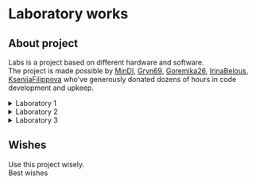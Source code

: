 # Laboratory works

## About project

Labs is a project based on different hardware and software.  
The project is made possible by [MinDl](https://github.com/MinDl1), [Gryn69](https://github.com/Gryn69), [Goremika26](https://github.com/Goremika26), [IrinaBelous](https://github.com/IrinaBelous), [KseniiaFilippova](https://github.com/KseniiaFilippova) who've generously donated dozens of hours in code development and upkeep.

<details>
<summary>Laboratory 1</summary>

## Collaborators

- [Gryn69](https://github.com/Gryn69)
- [Goremika26](https://github.com/Goremika26)

## Documentation

- Our [lab1 docs](/lab_1/docs/)

<details>
<summary>Laboratory 1.1</summary>

# Lab_1.1

Lab_1.1 is a project based on Arduino that allows you to control the brightness of a three-color LED from the keyboard.

Lab_1.1 source code is made available on [Arduino Uno](https://docs.arduino.cc/hardware/uno-rev3).

## Documentation

### Narrative documentation:

- Our [lab_1.1 docs](/lab_1/lab_1.1/docs/)

### Hardware and Software:

#### Hardware:

##### Minimum kit(to complete task_0 - task_2 one by one): 

- Computer - 1
- Arduino UNO - 1
- Wire for connecting an Arduino UNO to a computer - 1
- Small breadboard - 1
- RGB LED - 1
- Wires Male-Male - 4
- 220 Ohm resistor- 1

![lab_1.1 Minimum kit for Project](/lab_1/lab_1.1/images/Minimum_kit.png)

##### Maximum kit(to complete all tasks one by one):

- Computer - 1
- Arduino UNO - 1
- Wire for connecting an Arduino UNO to a computer - 1
- Small breadboard - 1
- RGB LED - 3
- Wires Male-Male - 19
- 220 Ohm resistor - 3
- Slider switches - 6

![lab_1.1 Maximum kit for Project](/lab_1/lab_1.1/images/Maximum_kit.png)

##### Base scheme for Project

![lab_1.1 task_1_image](/lab_1/lab_1.1/images/task_1/task_1.png)

![lab_1.1 task_0_Circuit](/lab_1/lab_1.1/images/task_1/task_1_Circuit.png)

##### DFD

![lab_1.1 DFD](/lab_1/lab_1.1/images/Lab_1_cheme.png)

##### Other images

Other images with connection in [/lab_1/lab_1.1/images](/lab_1/lab_1.1/images)

#### Software:

- [Arduino IDE](https://www.arduino.cc/en/software)

Our code has clear comments, but for you we will write the main points here.  
This is a base code for our Project.

```cpp
//For Arduino Uno
//Determining which pins the RGB LED is connected to
#define R_PIN 6
#define G_PIN 3
#define B_PIN 5

//setup code
void setup() {
  //assign the pins a mode of operation(output or input)
  pinMode(R_PIN, OUTPUT); 
  pinMode(G_PIN, OUTPUT);
  pinMode(B_PIN, OUTPUT);
}

//loop that will nonestop work on Arduino UNO
void loop() {
  //on RGB LED(Red) for second and off
  on_off_diod(R_PIN);
  //on RGB LED(Green) for second and off
  on_off_diod(G_PIN);
  //on RGB LED(Blue) for second and off
  on_off_diod(B_PIN);
}

//function for on and off RGB LED with one second delay (Function for turning on and off with one second delay the electric current on the pin)
void on_off_diod(int pin){
  //on RGB LED on pin (Start electric current transmission on the pin)
  digitalWrite(pin, 1);
  //second delay
  delay(1000);
  //off RGB LED on pin (Stop electric current transmission on the pin)
  digitalWrite(pin, 0);
}
```
Other code in folder in [/lab_1/lab_1.1/code](/lab_1/lab_1.1/code)

#### Tinkercad

<details>
<summary>Click to see task_0</summary>

[lab_1.1 Task_0 in Tinkercad](https://www.tinkercad.com/things/hUXn1sMvgoT?sharecode=V5-eb4NnIwa8_icPDEYQduF4htVFSvu5pyuB1vv3SXI)  
This circuit and code allows you to control the brightness of a RGB LED from the keyboard to make one of 16.7 million. 
For work you need to write r(number)g(number)b(number). __For example:__
- Red - r9g0b0
- Green - r0g9b0
- Blue - r0g0b9

</details>

<details>
<summary>Click to see task_1</summary>

[lab_1.1 Task_1 in Tinkercad](https://www.tinkercad.com/things/dO035Wefz5l?sharecode=3Hm3jjuLs1g7HK-fbBIjScHFplTGOnRNh4iorSZp8e8)  
This circuit and code allows you to on and off the brightness of a RGB LED.  
It works like this, one second is red, one second is green, one second is blue.  
You can't on or off, it just work after upload on [Arduino Uno](https://docs.arduino.cc/hardware/uno-rev3).

</details>

<details>
<summary>Click to see task_2_V1</summary>

[lab_1.1 Task_2_V1 in Tinkercad](https://www.tinkercad.com/things/6JCQkYWYs3B?sharecode=U9FOTmA9Ncuwa_fjG77oxHb8qkzK34U_dj44oW_pIuc)  
This circuit and code allows you to on and off the brightness of a RGB LED.
It has one mode. You can on and off RGB LED if you write 'g'

</details>

<details>
<summary>Click to see task_2_V2</summary>

[lab_1.1 Task_2_V2 in Tinkercad](https://www.tinkercad.com/things/8wfPLGTnTLq?sharecode=STpkbYADtMDm-hr6B4mwUL6ALgLF5M9m0D9LhN1DJ6o)  
This circuit and code allows you to on and off the brightness of a RGB LED.
It has two modes:  
- First mode work like, you need to write r(number)g(number)b(number). Like in [task_0](#tinkercad). To on off this mode you need to write 'q'.
- Second mode work like, one second is red, one second is green, one second is blue. Like in [task_1](#tinkercad). To on off this mode you need to write 'w'.

</details>

<details>
<summary>Click to see task_3-4</summary>

[lab_1.1 Task_3-4 in Tinkercad](https://www.tinkercad.com/things/62KvX8lanUf?sharecode=Ap17QtAgDOo48hsks5oYpykxV940c-53qGE7I705esw)  
This circuit and code allows you to on and off the brightness of a Three RGB LEDs.
It has two modes:  
- First mode work like, you need to write r(number)g(number)b(number). Like in [task_0](#tinkercad). To on off this mode you need to write 'q'.
- Second mode work like, one second is red, one second is green, one second is blue. Like in [task_1](#tinkercad). To on off this mode you need to write 'w'.  
The code is the same as the code in task_2_V2

</details>

<details>
<summary>Click to see task_5_V1</summary>

[lab_1.1 Task_5_V1 in Tinkercad](https://www.tinkercad.com/things/53uGiR72OBC?sharecode=NPoRelFheTzRlagaMws3vqDz3LDr-U90Xm8LTyd8h8A)  
This circuit and code allows you to on and off the brightness of a Three RGB LEDs.
It has three modes:  
- First mode work like, you need to write r(number)g(number)b(number). Like in [task_0](#tinkercad). To on off this mode you need to write 'q'.
- Second mode work like, one second is red, one second is green, one second is blue. Like in [task_1](#tinkercad). To on off this mode you need to write 'w'.
- Third mode work like, first RGB LED red, second RGB LED green, thrid RGB LED blue. To on off this mode you need to write 'e' and switch all slider switches.  
The code is the same as the code in task_3-4

</details>

<details>
<summary>Click to see task_5_V2</summary>

[lab_1.1 Task_5_V2 in Tinkercad](https://www.tinkercad.com/things/dGwQRqxL8Af?sharecode=uzq7HeGMdqiiHOq7ge5AVx8bif7cwTnom_EspXsSfKo)  
This circuit and code allows you to on and off the brightness of a Three RGB LEDs.
It has two modes:  
- First mode work like, one second is red, one second is green, one second is blue. Like in [task_1](#tinkercad). To on off this mode you need to write 'w'.
- Second mode work like, first RGB LED red, second RGB LED green, thrid RGB LED blue. To on off this mode you need to write 'e'.

</details>

### Language & Applications documentation:

- [Arduino](https://docs.arduino.cc/)
- [C++](https://devdocs.io/cpp/)
- [Tinkercad](https://www.tinkercad.com/learn)

## Building

For build code and upload on Arduino, you need to download [Arduino IDE](https://www.arduino.cc/en/software).  
This code work only for [Arduino Uno](https://docs.arduino.cc/hardware/uno-rev3).

---

</details>

<details>
<summary>Laboratory 1.2</summary>

# Lab_1.2

Monkey ping pong  
Lab_1.2 is a project based on Arduino that allows you to play ping-pong with flexible sensor.

Lab_1.2 source code is made available on [Arduino Uno](https://docs.arduino.cc/hardware/uno-rev3).

## Documentation

### Narrative documentation:

- Our [lab_1.2 docs](/lab_1/lab_1.2/docs/)

### Hardware and Software:

#### Hardware:

##### Minimum kit(to complete task_0): 

- Computer - 1
- Arduino UNO - 1
- Wire for connecting an Arduino UNO to a computer - 1
- Small breadboard - 1
- Buttons - 2
- Set of wires
- 4 kΩ Resistor - 4
- Flexible sensor - 2

![Minimum kit for Project](/lab_1/lab_1.2/images/Minimum_kit.png)

##### Maximum kit(to complete all tasks one by one):

- Computer - 1
- Arduino UNO - 1
- Wire for connecting an Arduino UNO to a computer - 1
- Small breadboard - 1
- Buttons - 2
- Set of wires
- 4 kΩ Resistor - 6
- Flexible sensor - 4

![Maximum kit for Project](/lab_1/lab_1.2/images/Maximum_kit.png)

##### Base scheme for Project

![Task_0_image](/lab_1/lab_1.2/images/Task_0/Task_0.png)

![Task_0_Circuit](/lab_1/lab_1.2/images/Task_0/Task_0_Circuit.png)

##### DFD

![lab_1.2 DFD](/lab_1/lab_1.2/images/Lab_2_cheme.png)

##### Other images

Other images with connection in [/lab_1/lab_1.2/images](/lab_1/lab_1.2/images)

#### Software:

- [Arduino IDE](https://www.arduino.cc/en/software)
- [Processing](https://processing.org/)

Our code has clear comments, but for you we will write the main points here.  
This is a base code for our Project.

Arduino code

```cpp
/*
Сuитыватель показаний датчиков Контекст: Arduino

Сuитывает показания с двух аналоговых входов и двух цифровых входов и выводит их знаuения.

Подклюuения:
Аналоговые датuики — к контактам аналогового ввода A0 и A1 Кнопки — к контактам цифрового ввода 4 и 5
*/


const int leftSensor = A0; // аналоговый ввод для левой руки 
const int rightSensor = A1; // аналоговый ввод для правой руки 
const int resetButton = 4; // цифровой ввод для кнопки сброса 
const int serveButton = 5; // цифровой ввод для кнопки подаuи

int leftReading = 0;	// показания датuика левой руки 
int rightReading = 0;	// показания датuика правой руки 
int resetReading = 0;	// данные кнопки сброса
int serveReading = 0;	// данные кнопки подаuи

void setup() {
// настраиваем последовательное соединение: 
  Serial.begin(9600);
// configure the digital inputs: 
  pinMode(resetButton, INPUT); 
  pinMode(serveButton, INPUT);
}

void loop() {
// сuитываем показания аналоговых датuиков: 
  leftReading = analogRead(leftSensor); 
  rightReading = analogRead(rightSensor);

// сuитываем показания цифровых датuиков: 
  resetReading = digitalRead(resetButton); 
  serveReading = digitalRead(serveButton);

// Выводим результаты на экран: 
  Serial.print(leftReading); 
  Serial.print(','); 
  Serial.print(rightReading); 
  Serial.print(','); 
  Serial.print(resetReading); 
  Serial.print(',');
/* выводим на экран последнее показание датuика
с помощью функции printlin(), uтобы каждый набор из uетырех показаний был на отдельной строке:
*/
Serial.println(serveReading);
}
```
Processing code

```java
import processing.serial.*;

Serial myPort;
String resultString; // Строuная переменная для результатов

void setup() {
  size(480, 130); // устанавливаем размер окна апплета 
  printArray(Serial.list()); // Выводим на экран все
  // доступные последовательные порты
  
  // Hа моем компьютере порт микроконтроллера обыuно
  // первый порт в списке,
  // поэтому я открываю Serial.list()[0].
  // Измените 0 на номер последовательного порта,
  // к которому подклюuен ваш микроконтроллер: 
  String portName = Serial.list()[1];
  // открываем последовательный порт:
  myPort = new Serial(this, portName, 9600);
  
  // сuитываем байты в буфер, пока не дойдем до символа
  // перевода строки (ASCII 10): 
  myPort.bufferUntil('\n');
}

void draw() {
  // задаем цвет фона и заливки для окна апплета: 
  background(#044f6f);
  fill(#ffffff);
  // выводим строку в окне:
  if (resultString != null) { 
    text(resultString, 10, height/2);
  }
}

/* Метод serialEvent() исполняется автоматиuески в программе каждый раз, когда в буфер записывается
байт со знаuением, определенным в методе bufferUntil() в процедуре setup():
*/

void serialEvent(Serial myPort) {
  // Сuитываем данные из последовательного буфера: 
  String inputString = myPort.readStringUntil('\n');
  
  // Отбрасываем символы возврата каретки
  // и перевода строки из строки ввода: 
  inputString = trim(inputString);
  // Оuищаем переменную resultString: 
  resultString = "";
  
  // Разделяем входную строку по запятым и преобразовываем
  // полуuенные фрагменты в целые uисла:
  int sensors[] = int(inputString.split(", "));
  
  // Добавляем знаuения к строке результата:
  for (int sensorNum = 0; sensorNum < sensors.length; sensorNum++) {
    resultString += "Sensor " + sensorNum + ": ";
    resultString += sensors[sensorNum] + '\t';
  }
  // Выводим результат на экран: 
  println(resultString);
}
```

Other code in folders in [/lab_1/lab1.2/code](/lab_1/lab_1.2/code)

#### Tinkercad

<details>
<summary>Click to see Task_0</summary>

[lab_1.2 Task_0 in Tinkercad](https://www.tinkercad.com/things/9XXuvXolDj3?sharecode=ggglE6MH0tPTb_5_Z6lmFAVOzXe-qpBiG2zrRJ5MMPM)  
This circuit and code allows you to control 2 ping-pong paddles with flexible sensor and show you the game. 

</details>

<details>
<summary>Click to see Task_0_Arduino_ultrasonic_sensor</summary>

[lab_1.2 Task_0_Arduino_ultrasonic_sensor in Tinkercad](https://www.tinkercad.com/things/7Oxql65PcST?sharecode=waaRPWMERvyUNfi1oD_xEmB36GVAiRF01Zue4sO-fDY)  
This circuit and code allows you to control 2 ping-pong paddles with ultrasonic sensor and show you the game. 

</details>

<details>
<summary>Click to see Task_1-3</summary>

[lab_1.2 Task_1-3 in Tinkercad](https://www.tinkercad.com/things/e2kYLFEPLQk?sharecode=waSgHX7pjD2xIQmv0CseYd5RBD_IypeuP4LmsLCPHZI)  
This circuit and code allows you to control 4 ping-pong paddles with flexible sensor and show you the game. 

</details>

<details>
<summary>Click to see Task_1-3_Arduino_ultrasonic_sensor</summary>

[lab_1.2 Task_1-3_Arduino_ultrasonic_sensor in Tinkercad](https://www.tinkercad.com/things/h1qa7SH4AzB?sharecode=0vdZN52ufLO0fdSQTVMLpmT19Iv72kAeBdPmgsLWeyQ)  
This circuit and code allows you to control 4 ping-pong paddles with ultrasonic sensor and show you the game. 

</details>

<details>
<summary>Click to see Task_4</summary>

- Not done

</details>

### Language & Applications documentation:

- [Arduino](https://docs.arduino.cc/)
- [C++](https://devdocs.io/cpp/)
- [Tinkercad](https://www.tinkercad.com/learn)
- [Processing](https://processing.org/)

## Building

For build code and upload on Arduino, you need to download [Arduino IDE](https://www.arduino.cc/en/software) and [Processing](https://processing.org/) to see the game and play.  
This code work only for [Arduino Uno](https://docs.arduino.cc/hardware/uno-rev3).

---

</details>

<details>
<summary>Laboratory 1.3</summary>

# Lab_1.3

Lab_1.3 Это проект основанный на Arduino который позволяет обнаружить нарушение климатических условий. 

Lab_1.3 source code is made available on [Arduino Uno](https://docs.arduino.cc/hardware/uno-rev3).

## Documentation

### Narrative documentation:

- Our [lab_1.3 docs](/lab_1/lab_1.3/docs/)

### Hardware and Software:

#### Hardware:

##### Maximum kit(to complete all tasks one by one):

- Computer - 1
- Arduino UNO - 1
- Wire for connecting an Arduino UNO to a computer - 1
- Small breadboard - 1
- DHT11 - 1
- LCD 16X2 I2C - 1
- MQ-3- 1
- Flame sensor - 1
- 220 Ω resistor - 2
- LED - 1
- RGB LED - 1
- Buzzer - 1
- Water pump - 1
- Relay - 1
- 9V battery - 1
- Ground humidity sensor - 1
- Wires kit

##### Last scheme for Project

![lab_1.3 Task_1_image](/lab_1/lab_1.3/images/Task_1-6/Task_1-6.png)

##### DFD

![lab_1.3 DFD](/lab_1/lab_1.3/images/Lab_3_cheme.png)

##### Other images

Other images with connection in [/lab_1/lab_1.3/images](/lab_1/lab_1.3/images)

#### Software:

- [Arduino IDE](https://www.arduino.cc/en/software)

Our code has clear comments, but for you we will write the main points here.  
This is a base code for Task_0.3 for our Project.

```cpp
// Подключение пинов
#define SENSOR_FLAME_PIN 4
// Переменная для определения огня
int flame;
// Настройка Arduino 
void setup()
{
  // Определения режимов для пинов
  pinMode(SENSOR_FLAME_PIN, INPUT);
  // Частота для работы Arduino с компьютером по USB порту
  Serial.begin(9600);
}
// Цикл который будет бесконечно работать на Arduino 
void loop() {
  // Считывание данных с сенсора
  flame = digitalRead(SENSOR_FLAME_PIN);
  // Если огогнь есть
  if (flame == 1){
    // Выводить сообщение  "Обнаружено пламя" на компьютер
    Serial.println("Обнаружено пламя");
    // Задержка 150 мс
    delay(150);
  } 
  // Если пламени нет
  else{
    // Выводить сообщение  "Пламя не обнаружено" на компьютер
    Serial.println("Пламя не обнаружено");
  }
 // delay(500);
}
```
Other code in folders in [/lab_1/lab_1.3/code/](/lab_1/lab_1.3/code/)

#### Electrical circuit

<details>
<summary>Click to see Task_0.1</summary>

![lab_1.3 Task_0.1](/lab_1/lab_1.3/images/Task_0.1/Task_0.1.png)

Принцип работы этой схемы заключается в том, что датчик DHT11 измеряет температуру и влажность окружающй сренды, считывает эти данные,  через Arduino передаёт на дисплей LCD 16X2 I2C, который выводит эти данные. 

</details>

<details>
<summary>Click to see Task_0.2</summary>

![lab_1.3 Task_0.2](/lab_1/lab_1.3/images/Task_0.2/Task_0.2.png)

Принцип работы этой схемы заключается в том, что датчик MQ-3 измеряет количество углексилого газа в воздухе и через Arduino посылает показатели на компьютер.

</details>

<details>
<summary>Click to see Task_0.3</summary>

![lab_1.3 Task_0.3](/lab_1/lab_1.3/images/Task_0.3/Task_0.3.png)

Принцип работы этой схемы заключается в том, что датчик Flame Sensor при обнаружении пламени посылает сигнал на Arduino, запускает звуковой и световой сигнал и посылает показатели на компьютер.

</details>

<details>
<summary>Click to see Task_0.4</summary>

![lab_1.3 Task_0.4](/lab_1/lab_1.3/images/Task_0.4/Task_0.4.png)

Принцип работы этой схемы заключается в том, что датчик влажности почвы измеряет уровень влажности окружающей среды, если уровень влажности ниже заданных показателей, посылает сигнал на Arduino, который включает водяной насос для увлажнения и выводит сообщение на компьютер "Pump ON" и "Pump OFF".

</details>

<details>
<summary>Click to see Task_1-6</summary>

![lab_1.3 Task_1-6](/lab_1/lab_1.3/images/Task_1-6/Task_1-6.png)

![lab_1.3 Task_1-6](/lab_1/lab_1.3/images/Task_1-6/Circuit_Task_1-6.png)

Объединяем схемы с Task_0.1 по Task_0.4 в одну с помощью беспаечной платы.  
Добавляем звуковое и световое оповещения индивидульное для каждого датчика.  
Вся информация теперь выводится на дисплей LCD 16X2 I2C.  
Теперь водяной насос включается не только от датчика влажности почвы, но и от датчика влажности воздуха.

</details>

### Language & Applications documentation:

- [Arduino](https://docs.arduino.cc/)
- [C++](https://devdocs.io/cpp/)

## Building

For build code and upload on Arduino, you need to download [Arduino IDE](https://www.arduino.cc/en/software).  
This code work only for [Arduino Uno](https://docs.arduino.cc/hardware/uno-rev3).

---

</details>

</details>

<details>
<summary>Laboratory 2</summary>

## Collaborators

- [IrinaBelous](https://github.com/IrinaBelous)
- [KseniiaFilippova](https://github.com/KseniiaFilippova)

## Documentation

- Our [lab2 docs](/lab_2/docs/)

<details>
<summary>Laboratory 2.1</summary>

# Lab_2.1

Lab_2.1 - это проект на базе Arduino, который позволяет протестировать возможность использования Arduino в качестве сервера, а именно создать собственную точку доступа, подключив Arduino UNO R3 к ESP32. Кроме того, разрабатывается многостраничный веб-сайт с автоматическим обновлением данных системы климат-контроля.

Lab_2.1 Проект можно выполнить на [Arduino Uno R3](https://docs.arduino.cc/hardware/uno-rev3 ) и [NodeMCU 32S](https://nodemcu.readthedocs.io/en/dev-esp32/).

## Documentation

### Narrative documentation:

- Our [lab_2.1 docs](/lab_2/lab_2.1/docs/)

### Hardware and Software:

#### Hardware:

##### Maximum kit(to complete all tasks one by one):

- Микроконтроллер Arduino Uno R3 – 1 шт.
- Кабель usb type-b/usb type-a
- Микроконтроллер ESP32S NodeMCU – 1 шт.
- Кабель microUSB/usb type-a
- Компьютер - 1 шт.
- Беспаечная макетная плата – 1 шт.
- Датчик температуры и влажности DHT11 – 1шт.
- Датчик влажности почвы YL38 – 1шт.
- Датчик огня YG1006 – 1 шт.
- Датчик газа MQ 135 – 1 шт.
- Дисплей LCD1602 – 1 шт.
- Buzzer module Low Level Trigger – 1 шт.
- Реле 1-5 В – 1 шт.
- Водяной насос – 1 шт.
- Резистор 10 Ом – 2 шт.
- Светодиод LED красный – 1 шт.
- Светодиод LED зеленый – 1 шт.
- Источник питания 9 В – 1 шт.
- Набор проводов - 1 шт.

##### Base scheme for Project

![lab_2.1 task_1-6_image](/lab_2/lab_2.1/images/lab_2.1.png)

![lab_2.1 task_1-6_Circuit](/lab_2/lab_2.1/images/Circuit_Task_1-6.png)

##### DFD

![lab_2.1 DFD](/lab_2/lab_2.1/images/DFD.png)

##### Other images

Other images with connection in [/lab_2/lab_2.1/images](/lab_2/lab_2.1/images)

##### Visio

Visio in folder in [/lab_2/lab2.1/visio](/lab_2/lab_2.1/visio)

#### Software:

Our code has clear comments.

Code in folder in [/lab_2/lab_2.1/code](/lab_2/lab_2.1/code)

### Language & Applications documentation:

- [Arduino](https://docs.arduino.cc/)
- [Arduino IDE](https://www.arduino.cc/en/software)
- [Arduino programming language](https://www.arduino.cc/reference/en/)
- [HTML5](https://ru.wikipedia.org/wiki/HTML5)
- [JavaScript](https://ru.wikipedia.org/wiki/JavaScript)
- [CSS](https://ru.wikipedia.org/wiki/CSS)

### Libraries

- Wire.h - для работыс  i2c
- DHT.h - для работы с датчиком DHT11
- MQ135.h - для работы с датчиком MQ135
- WiFi.h - для подключению к WiFi
- WebServer - для создания сервера из esp32
- LiquidCrystal_I2C.h - для работы с LCD i2c дисплея

## Building

For build code and upload on Arduino NodeMCU 32S, you need to download [Arduino IDE](https://www.arduino.cc/en/software).  
This code work only for [Arduino Uno](https://docs.arduino.cc/hardware/uno-rev3) and [NodeMCU 32S](https://nodemcu.readthedocs.io/en/dev-esp32/).

---

</details>

<details>
<summary>Laboratory 2.2</summary>

# Lab_2.2

Lab_2.2 - Второй этап носит за собой функцию определения возможностей взаимодействия пользователя с приложением посредством работы с RFID модулем. Также анализируется допустимость переноса данных в клиент сервер и создания многостраничного сайта с различными пользователями с возможностью отправки уведомлений на почту.

Lab_2.2 Проект можно выполнить на [NodeMCU 32S](https://nodemcu.readthedocs.io/en/dev-esp32/).

## Documentation

### Narrative documentation:

- Our [lab_2.2 docs](/lab_2/lab_2.2/docs/)

### Hardware and Software:

#### Hardware:

##### Maximum kit(to complete all tasks one by one):

- Микроконтроллер ESP32S NodeMCU - 1 шт.
- Кабель microUSB/usb type-a
- Компьютер - 1 шт.
- Buzzer madule Louleveltrigger - 1 шт.
- Беспаечная макетная плата - 1 шт.
- Дисплей LCD1602 - 1 шт.
- Резистор 10 Ом - 2 шт.
- Светодиод LED красный - 1 шт.
- Светодиод LED зеленый - 1 шт.
- RFID-модуль RC522 - 1 шт.

##### Base scheme for Project

![Task_1-6_image](/lab_2/lab_2.2/images/lab_2.2.png)

![Task_1-6_Circuit](/lab_2/lab_2.2/images/Circuit_Task_1-6.png)

##### DFD

![lab_2.2 DFD](/lab_2/lab_2.2/images/DFD.png)

##### Other images

Other images with connection in [/lab_2/lab_2.2/images](/lab_2/lab_2.2/images)

##### Visio

Visio in folder in [/lab_2/lab2.2/visio](/lab_2/lab_2.2/visio)

#### Software:

Our code has clear comments.

Code in folder in [/lab_2/lab2.2/code](/lab_2/lab_2.2/code)

### Language & Applications documentation:

- [Arduino](https://docs.arduino.cc/)
- [Arduino IDE](https://www.arduino.cc/en/software)
- [Arduino programming language](https://www.arduino.cc/reference/en/)
- [HTML5](https://ru.wikipedia.org/wiki/HTML5)
- [JavaScript](https://ru.wikipedia.org/wiki/JavaScript)
- [CSS](https://ru.wikipedia.org/wiki/CSS)

### Libraries

- Wire.h - для работыс  i2c
- ESP32_MailClient.h - для отправки email
- WiFi.h - для подключению к WiFi
- WebServer - для создания сервера из esp32
- LiquidCrystal_I2C.h - для работы с LCD i2c дисплея
- MFRC522.h - для работы с RFID
- SPI.h - для устройств поддерживающих spi протокол

## Building

For build code and upload on Arduino NodeMCU 32S, you need to download [Arduino IDE](https://www.arduino.cc/en/software).  
This code work only for [NodeMCU 32S](https://nodemcu.readthedocs.io/en/dev-esp32/).

---

</details>

<details>
<summary>Laboratory 2.3</summary>

# Lab_2.3

Lab_2.3 - На третьем этапе производится анализ результатов, полученных на первых двух этапах и последующее создание телеграм бота с интерфейсом напоминаний.

Lab_2.3 Проект можно выполнить на [NodeMCU 32S](https://nodemcu.readthedocs.io/en/dev-esp32/).

## Documentation

### Narrative documentation:

- Our [lab_2.3 docs](/lab_3/lab_2.3/docs/)

### Hardware and Software:

#### Hardware:

##### Maximum kit(to complete all tasks one by one):

- Беспаечная макетная плата - 1 шт.
- Компьютер - 1 шт.
- Дисплей LCD1602 - 1 шт.
- Плата ESP32S NodeMCU - 1 шт.
- Кабель microUSB/usb type-a
- Датчик звука ky – 038 - 1 шт.
- Датчик света ky – 018 - 1 шт.

##### Last scheme for Project

![lab_2.3 Task_1-6_image](/lab_2/lab_2.3/images/lab_2.3.jpg)

![Task_1-6_Circuit](/lab_2/lab_2.3/images/Circuit_Task_1-6.png)

##### DFD

![lab_2.3 DFD](/lab_2/lab_2.3/images/DFD.png)

##### Other images

Other images with connection in [/lab_1/lab_2.3/images](/lab_1/lab_2.3/images)

##### Visio

Visio in folder in [/lab_2/lab2.3/visio](/lab_2/lab_2.3/visio)

#### Software:

Our code has clear comments.

Code in folder in [/lab_1/lab_2.3/code/](/lab_1/lab_2.3/code/)

### Language & Applications documentation:

- [Arduino](https://docs.arduino.cc/)
- [Arduino IDE](https://www.arduino.cc/en/software)
- [Arduino programming language](https://www.arduino.cc/reference/en/)

### Libraries

- WiFi.h - для подключению к WiFi
- FastBot.h - esp32 как сервер для телеграмм бота

## Building

For build code and upload on Arduino NodeMCU 32S, you need to download [Arduino IDE](https://www.arduino.cc/en/software).  
This code work only for [NodeMCU 32S](https://nodemcu.readthedocs.io/en/dev-esp32/).

---

</details>

</details>

<details>
<summary>Laboratory 3</summary>

## Collaborators

- [IrinaBelous](https://github.com/IrinaBelous)
- [KseniiaFilippova](https://github.com/KseniiaFilippova)

## Documentation

- Our [lab3 docs](/lab_3/docs/)

<details>
<summary>Laboratory 3.1</summary>

# Lab_3.1

Lab_3.1 - На первом этапе производится проверка возможности использования компьютера в локальной сети в качестве сервера и оценка работы Arduino Uno в роли микроконтроллера, к которому подключены датчики мониторинга пространства. 

Lab_3.1 Проект можно выполнить на [Arduino Uno R3](https://docs.arduino.cc/hardware/uno-rev3 ) и [NodeMCU 32S](https://nodemcu.readthedocs.io/en/dev-esp32/).

## Documentation

### Narrative documentation:

- Our [lab_3.1 docs](/lab_3/lab_3.1/docs/)

### Hardware and Software:

#### Hardware:

##### Maximum kit(to complete all tasks one by one):

- Servo двигатель - 1 шт.
- Компьютер - 1 шт.
- Arduino UNO R3 - 1 шт.
- Датчик движения HC-SR501 - 1 шт.
- Кабель usb type-a и type-b
- Дисплей lcd - 1 шт.

##### Base scheme for Project

![lab_3.1 task_1-6_Circuit](/lab_3/lab_3.1/images/Circuit_Task_1-6.png)

##### DFD

![lab_3.1 DFD](/lab_3/lab_3.1/images/DFD.png)

##### Other images

Other images with connection in [/lab_3/lab_3.1/images](/lab_3/lab_3.1/images)

##### Visio

Visio in folder in [/lab_3/lab3.1/visio](/lab_3/lab_3.1/visio)

#### Software:

Our code has clear comments.

Code in folder in [/lab_3/lab_3.1/code](/lab_3/lab_3.1/code)

### Language & Applications documentation:

- [Arduino](https://docs.arduino.cc/)
- [Arduino IDE](https://www.arduino.cc/en/software)
- [Arduino programming language](https://www.arduino.cc/reference/en/)
- [HTML5](https://ru.wikipedia.org/wiki/HTML5)
- [JavaScript](https://ru.wikipedia.org/wiki/JavaScript)
- [CSS](https://ru.wikipedia.org/wiki/CSS)

### Libraries

- Wire.h - для работыс  i2c
- DHT.h - для работы с датчиком DHT11
- MQ135.h - для работы с датчиком MQ135
- WiFi.h - для подключению к WiFi
- WebServer - для создания сервера из esp32
- LiquidCrystal_I2C.h - для работы с LCD i2c дисплея

## Building

For build code and upload on Arduino NodeMCU 32S, you need to download [Arduino IDE](https://www.arduino.cc/en/software).  
This code work only for [Arduino Uno](https://docs.arduino.cc/hardware/uno-rev3) and [NodeMCU 32S](https://nodemcu.readthedocs.io/en/dev-esp32/).

---

</details>

<details>
<summary>Laboratory 3.2</summary>

# Lab_3.2

Lab_3.2 - На втором этапе исследуется система оповещения пользователя при помощи звукового сопровождения. 

Lab_3.2 Проект можно выполнить на [NodeMCU 32S](https://nodemcu.readthedocs.io/en/dev-esp32/).

## Documentation

### Narrative documentation:

- Our [lab_3.2 docs](/lab_3/lab_3.2/docs/)

### Hardware and Software:

#### Hardware:

##### Maximum kit(to complete all tasks one by one):

- Компьютер - 1 шт.
- Arduino UNO R3 - 1 шт.
- Кабель usb type-a и type-b
- Дисплей lcd - 1 шт.
- Зуммер 5 V - 1 шт.

##### Base scheme for Project

![Task_1-6_Circuit](/lab_3/lab_3.2/images/Circuit.png)

##### DFD

![lab_3.2 DFD](/lab_3/lab_3.2/images/DFD.png)

##### Other images

Other images with connection in [/lab_3/lab_3.2/images](/lab_3/lab_3.2/images)

##### Visio

Visio in folder in [/lab_3/lab3.2/visio](/lab_3/lab_3.2/visio)

#### Software:

Our code has clear comments.

Code in folder in [/lab_3/lab3.2/code](/lab_3/lab_3.2/code)

### Language & Applications documentation:

- [Arduino](https://docs.arduino.cc/)
- [Arduino IDE](https://www.arduino.cc/en/software)
- [Arduino programming language](https://www.arduino.cc/reference/en/)
- [HTML5](https://ru.wikipedia.org/wiki/HTML5)
- [JavaScript](https://ru.wikipedia.org/wiki/JavaScript)
- [CSS](https://ru.wikipedia.org/wiki/CSS)

### Libraries

- Wire.h - для работыс  i2c
- ESP32_MailClient.h - для отправки email
- WiFi.h - для подключению к WiFi
- WebServer - для создания сервера из esp32
- LiquidCrystal_I2C.h - для работы с LCD i2c дисплея
- MFRC522.h - для работы с RFID
- SPI.h - для устройств поддерживающих spi протокол

## Building

For build code and upload on Arduino NodeMCU 32S, you need to download [Arduino IDE](https://www.arduino.cc/en/software).  
This code work only for [NodeMCU 32S](https://nodemcu.readthedocs.io/en/dev-esp32/).

---

</details>

<details>
<summary>Laboratory 3.3</summary>

# Lab_3.3

Lab_3.3 - На третьем этапе рассматривается вероятность использования компьютера как сервера с подключенным к нему микроконтроллером Raspberry PI. Также производится подключение системы мониторинга с использованием анализа видеонаблюдения. 

Lab_3.3 Проект можно выполнить на [NodeMCU 32S](https://nodemcu.readthedocs.io/en/dev-esp32/).

## Documentation

### Narrative documentation:

- Our [lab_3.3 docs](/lab_3/lab_3.3/docs/)

### Hardware and Software:

#### Hardware:

##### Maximum kit(to complete all tasks one by one):

- Компьютер - 1 шт.
- Arduino UNO R3 - 1 шт.
- Кабель usb type-a и type-b
- Мини ПК Raspberry PI 4 B - 1 шт.
- Camera 2.2 - 1 шт.

##### Last scheme for Project

![Task_1-6_Circuit](/lab_3/lab_3.3/images/Schemes.png)

##### DFD

![lab_3.3 DFD](/lab_3/lab_3.3/images/DFD.png)

##### Other images

Other images with connection in [/lab_1/lab_3.3/images](/lab_3/lab_3.3/images)

##### Visio

Visio in folder in [/lab_3/lab3.3/visio](/lab_3/lab_3.3/visio)

#### Software:

Our code has clear comments.

Code in folder in [/lab_3/lab_3.3/code/](/lab_3/lab_3.3/code/)

### Language & Applications documentation:

- [Arduino](https://docs.arduino.cc/)
- [Arduino IDE](https://www.arduino.cc/en/software)
- [Arduino programming language](https://www.arduino.cc/reference/en/)

### Libraries

- WiFi.h - для подключению к WiFi
- FastBot.h - esp32 как сервер для телеграмм бота

## Building

For build code and upload on Arduino NodeMCU 32S, you need to download [Arduino IDE](https://www.arduino.cc/en/software).  
This code work only for [NodeMCU 32S](https://nodemcu.readthedocs.io/en/dev-esp32/).

---

</details>

</details>

## Wishes

Use this project wisely.  
Best wishes
